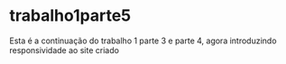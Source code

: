 # trabalho1parte5
 Esta é a continuação do trabalho 1 parte 3 e parte 4, agora introduzindo responsividade ao site criado

